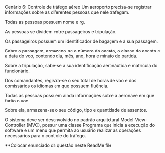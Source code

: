 Cenário 6: Controle de tráfego aéreo
Um aeroporto precisa-se registrar informações sobre as diferentes pessoas que nele trafegam.

Todas as pessoas possuem nome e rg. 

As pessoas se dividem entre passageiros e tripulação. 

Os passageiros possuem um identificador de bagagem e a sua passagem. 

Sobre a passagem, armazena-se o número do acento, a classe do acento e
a data do voo, contendo dia, mês, ano, hora e minuto de partida.

Sobre a tripulação, sabe-se a sua identificação aeronáutica e matrícula do funcionário.

Dos comandantes, registra-se o seu total de horas de voo
e dos comissários os idiomas em que possuem fluência.

Todas as pessoas possuem ainda informações sobre a aeronave em que farão o voo. 

Sobre ela, armazena-se o seu código, tipo e quantidade de assentos.

O sistema deve ser desenvolvido no padrão arquitetural Model-View-Controller (MVC), possuir uma classe Programa que inicia a execução
do software e um menu que permita ao usuário realizar as operações necessários para o controle do
tráfego. 

**Colocar enunciado da questão neste ReadMe file
